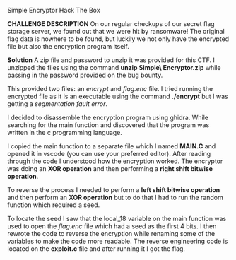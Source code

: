 Simple Encryptor Hack The Box

**CHALLENGE DESCRIPTION**
On our regular checkups of our secret flag storage server, we found out that we were hit by ransomware! The original flag data is nowhere to be found, but luckily we not only have the encrypted file but also the encryption program itself.

**Solution**
A zip file and password to unzip it was provided for this CTF. I unzipped the files using the command **unzip Simple\ Encryptor.zip** while passing in the password provided on the bug bounty.


This provided two files: an *encrypt* and *flag.enc* file.  I tried running the encrypted file as it is an executable using the command **./encrypt** but I was getting a *segmentation fault error*.

I decided to disassemble the encryption program using ghidra. While searching for the main function and discovered that the program was written in the c programming language.


I copied the main function to a separate file which I named **MAIN.C** and opened it in vscode (you can use your preferred editor). After reading through the code I understood how the encryption worked. The encryptor was doing an **XOR operation** and then performing a **right shift bitwise operation**.

To reverse the process I needed to perform a **left shift bitwise operation** and then perform an **XOR operation** but to do that I had to run the random function which required a seed.

To locate the seed I saw that the local_18 variable on the main function was used to open the *flag.enc* file which had a seed as the first 4 bits. I then rewrote the code to reverse the encryption while renaming some of the variables to make the code more readable. The reverse engineering code is located on the **exploit.c** file and after running it I got the flag.










